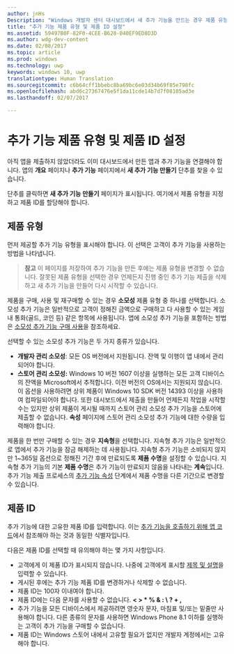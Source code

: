```yaml
---
author: jnHs
Description: "Windows 개발자 센터 대시보드에서 새 추가 기능을 만드는 경우 제품 유형을 지정하고 제품 ID를 할당해야 합니다."
title: "추가 기능 제품 유형 및 제품 ID 설정"
ms.assetid: 59497B0F-82F0-4CEE-B628-040EF9ED8D3D
ms.author: wdg-dev-content
ms.date: 02/08/2017
ms.topic: article
ms.prod: windows
ms.technology: uwp
keywords: windows 10, uwp
translationtype: Human Translation
ms.sourcegitcommit: c6b64cff1bbebc8ba69bc6e03d34b69f85e798fc
ms.openlocfilehash: abd6c27367476e5f1da11cde14b7d7f08105ad3e
ms.lasthandoff: 02/07/2017

---
```


# <a name="set-your-add-on-product-type-and-product-id"></a>추가 기능 제품 유형 및 제품 ID 설정

아직 앱을 제출하지 않았더라도 이미 대시보드에서 만든 앱과 추가 기능을 연결해야 합니다. 앱의 **개요** 페이지나 **추가 기능** 페이지에서 **새 추가 기능 만들기** 단추를 찾을 수 있습니다.

단추를 클릭하면 **새 추가 기능 만들기** 페이지가 표시됩니다. 여기에서 제품 유형을 지정하고 제품 ID를 할당해야 합니다.

## <a name="product-type"></a>제품 유형

먼저 제공할 추가 기능 유형을 표시해야 합니다. 이 선택은 고객이 추가 기능을 사용하는 방법을 나타냅니다.

> **참고** 이 페이지를 저장하여 추가 기능을 만든 후에는 제품 유형을 변경할 수 없습니다. 잘못된 제품 유형을 선택한 경우 언제든지 진행 중인 추가 기능 제출을 삭제하고 새 추가 기능을 만들어 다시 시작할 수 있습니다.

제품을 구매, 사용 및 재구매할 수 있는 경우 **소모성** 제품 유형 중 하나를 선택합니다. 소모성 추가 기능은 일반적으로 고객이 정해진 금액으로 구매하고 다 사용할 수 있는 게임 내 통화(골드, 코인 등) 같은 항목에 사용됩니다. 앱에 소모성 추가 기능을 포함하는 방법은 [소모성 추가 기능 구매 사용](../monetize/enable-consumable-add-on-purchases.md)을 참조하세요.

선택할 수 있는 소모성 추가 기능은 두 가지 종류가 있습니다.

- **개발자 관리 소모성**: 모든 OS 버전에서 지원됩니다. 잔액 및 이행이 앱 내에서 관리되어야 합니다. 
- **스토어 관리 소모성:** Windows 10 버전 1607 이상을 실행하는 모든 고객 디바이스의 잔액을 Microsoft에서 추적합니다. 이전 버전의 OS에서는 지원되지 않습니다. 이 옵션을 사용하려면 상위 제품이 Windows 10 SDK 버전 14393 이상을 사용하여 컴파일되어야 합니다. 또한 대시보드에서 제출을 만들어 언제든지 작업을 시작할 수는 있지만 상위 제품이 게시될 때까지 스토어 관리 소모성 추가 기능을 스토어에 제출할 수 없습니다. **속성** 페이지에 스토어 관리 소모성 추가 기능에 대한 수량을 입력해야 합니다.

제품을 한 번만 구매할 수 있는 경우 **지속형**을 선택합니다. 지속형 추가 기능은 일반적으로 앱에서 추가 기능을 잠금 해제하는 데 사용됩니다. 지속형 추가 기능은 소비되지 않지만 1~365일 옵션으로 정해진 기간 후에 만료되도록 **제품 수명**을 설정할 수 있습니다. 지속형 추가 기능의 기본 **제품 수명**은 추가 기능이 만료되지 않음을 나타내는 **계속**입니다. 추가 기능 제출 프로세스의 [추가 기능 속성](enter-add-on-properties.md) 단계에서 제품 수명을 다른 기간으로 변경할 수 있습니다.

## <a name="product-id"></a>제품 ID

추가 기능에 대한 고유한 제품 ID를 입력합니다. 이는 [추가 기능을 호출하기 위해 앱 코드](https://msdn.microsoft.com/library/windows/apps/mt219684)에서 참조해야 하는 것과 동일한 식별자입니다.

다음은 제품 ID를 선택할 때 유의해야 하는 몇 가지 사항입니다.

-   고객에게 이 제품 ID가 표시되지 않습니다. 나중에 고객에게 표시할 [제목 및 설명](create-add-on-descriptions.md)을 입력할 수 있습니다.
-   게시된 후에는 추가 기능 제품 ID를 변경하거나 삭제할 수 없습니다.
-   제품 ID는 100자 이내여야 합니다.
-   제품 ID에는 다음 문자를 사용할 수 없습니다. **&lt; &gt; \* % &amp; : \\ ? + ,**
-   추가 기능을 모든 디바이스에서 제공하려면 영숫자 문자, 마침표 및/또는 밑줄만 사용해야 합니다. 다른 종류의 문자를 사용하면 Windows Phone 8.1 이하를 실행하는 고객이 추가 기능을 구매할 수 없습니다.
-   제품 ID는 Windows 스토어 내에서 고유할 필요가 없지만 개발자 계정에서는 고유해야 합니다.
 





